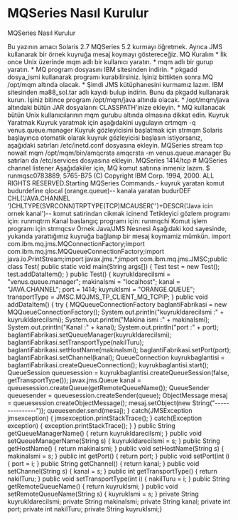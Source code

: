 # MQSeries Nasıl Kurulur


MQSeries Nasıl Kurulur



 Bu yazının amacı Solaris 2.7 MQSeries 5.2 kurmayı öğretmek. Ayrıca JMS kullanarak bir örnek kuyruğa mesaj koymayı göstereceğiz.           MQ Kuralım          * İlk once Unix üzerinde mqm adlı bir kullanıcı yaratın.    * mqm adlı bir gurup yaratın.    * MQ program dosyasını IBM sitesinden indirin.   * pkgadd dosya_ismi kullanarak programı kurabilirsiniz. İşiniz bittikten sonra MQ /opt/mqm altında olacak.   * Şimdi JMS kütüphanesini kurmamız lazım. IBM sitesinden ma88_sol.tar adlı kayıdı bulup indirin. Bunu da pkgadd kullanarak kurun. İşiniz bitince program /opt/mqm/java altında olacak.    * /opt/mqm/java altındaki bütün JAR dosyalarını CLASSPATH'inize ekleyin.   * MQ kullanacak bütün Unix kullanıcılarının mqm gurubu altında olmasına dikkat edin.         Kuyruk Yaratmak          Kuyruk yaratmak için aşağıdakini uygulayın               crtmqm -q venus.queue.manager              Kuyruk gözleyicisini başlatmak için               strmqm              Solaris başlayınca otomatik olarak kuyruk gözleyicisi başlasın istiyorsanız, aşağıdaki satırları /etc/inetd.conf dosyasına ekleyin.               MQSeries stream tcp nowait mqm /opt/mqm/bin/amqcrsta amqcrsta -m venus.queue.manager              Bu satırları da  /etc/services dosyasına ekleyin.               MQSeries       1414/tcp      # MQSeries channel listener              Aşağıdakiler için, MQ komut satırına inmeniz lazım.               $ runmqsc0783889, 5765-B75 (C) Copyright IBM Corp. 1994, 2000.  ALL RIGHTS RESERVED.Starting MQSeries Commands.- kuyruk yaratan komut budurdefine qlocal (orange.queue)-- kanala yaratan budurDEF CHL('JAVA.CHANNEL ')CHLTYPE(SVRCONN)TRPTYPE(TCP)MCAUSER('')+DESCR('Java icin ornek kanal')-- komut satirindan cikmak icinend              Tetikleyici gözlem programı için:               runmqtrm              Kanal baslangıç programı için:               runmqchi              Komut işlem programı için               strmqcsv          Örnek Java/JMS Nesnesi          Aşağıdaki kod sayesinde, yukarıda yarattığımız kuyruğa bağlanıp bir mesaj koymamiz mümkün.               import com.ibm.mq.jms.MQConnectionFactory;import com.ibm.mq.jms.MQQueueConnectionFactory;import java.io.PrintStream;import javax.jms.*;import com.ibm.mq.jms.JMSC;public class Test{ public static void main(String args[]) {     Test test = new Test();     test.addDataItem(); } public Test() {     kuyrukIdareciIsmi = "venus.queue.manager";     makinaIsmi = "localhost";     kanal = "JAVA.CHANNEL";     port = 1414;     kuyrukIsmi = "ORANGE.QUEUE";     transportType = JMSC.MQJMS_TP_CLIENT_MQ_TCPIP; } public void addDataItem() {     try     {         MQQueueConnectionFactory baglantiFabrikasi = new MQQueueConnectionFactory();         System.out.println("kuyrukIdareciIsmi :" + kuyrukIdareciIsmi);         System.out.println("Makina ismi :" + makinaIsmi);         System.out.println("Kanal :" + kanal);         System.out.println("port :" + port);               baglantiFabrikasi.setQueueManager(kuyrukIdareciIsmi);         baglantiFabrikasi.setTransportType(nakilTuru);         baglantiFabrikasi.setHostName(makinaIsmi);         baglantiFabrikasi.setPort(port);         baglantiFabrikasi.setChannel(kanal);               QueueConnection kuyrukbaglantisi =                 baglantiFabrikasi.createQueueConnection();               kuyrukbaglantisi.start();               QueueSession queuesession =                 kuyrukbaglantisi.createQueueSession(false, getTransportType());               javax.jms.Queue kanal = queuesession.createQueue(getRemoteQueueName());               QueueSender queuesender = queuesession.createSender(queue);               ObjectMessage mesaj = queuesession.createObjectMessage();               mesaj.setObject(new String("---------------"));               queuesender.send(mesaj);           }     catch(JMSException jmsexception)     {         jmsexception.printStackTrace();     }     catch(Exception exception)     {         exception.printStackTrace();     } } public String getQueueManagerName() {     return kuyrukIdareciIsmi; } public void setQueueManagerName(String s) {     kuyrukIdareciIsmi = s; } public String getHostName() {     return makinaIsmi; } public void setHostName(String s) {     makinaIsmi = s; } public int getPort() {     return port; } public void setPort(int i) {     port = i; } public String getChannel() {     return kanal; } public void setChannel(String s) {     kanal = s; } public int getTransportType() {     return nakilTuru; } public void setTransportType(int i) {     nakilTuru = i; } public String getRemoteQueueName() {     return kuyrukIsmi; } public void setRemoteQueueName(String s) {     kuyrukIsmi = s; } private String kuyrukIdareciIsmi; private String makinaIsmi; private String kanal; private int port; private int nakilTuru; private String kuyrukIsmi;}




